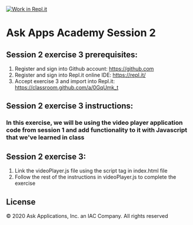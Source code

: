 [![Work in Repl.it](https://classroom.github.com/assets/work-in-replit-14baed9a392b3a25080506f3b7b6d57f295ec2978f6f33ec97e36a161684cbe9.svg)](https://classroom.github.com/online_ide?assignment_repo_id=3204317&assignment_repo_type=AssignmentRepo)
# Ask Apps Academy Session 2

## Session 2 exercise 3 prerequisites:
1. Register and sign into Github account: https://github.com
1. Register and sign into Repl.it online IDE: https://repl.it/
1. Accept exercise 3 and import into Repl.it: https://classroom.github.com/a/0GqUmk_t

## Session 2 exercise 3 instructions:
### In this exercise, we will be using the video player application code from session 1 and add functionality to it with Javascript that we've learned in class

## Session 2 exercise 3:
1. Link the videoPlayer.js file using the script tag in index.html file
1. Follow the rest of the instructions in videoPlayer.js to complete the exercise

## License 
© 2020 Ask Applications, Inc. an IAC Company. All rights reserved
